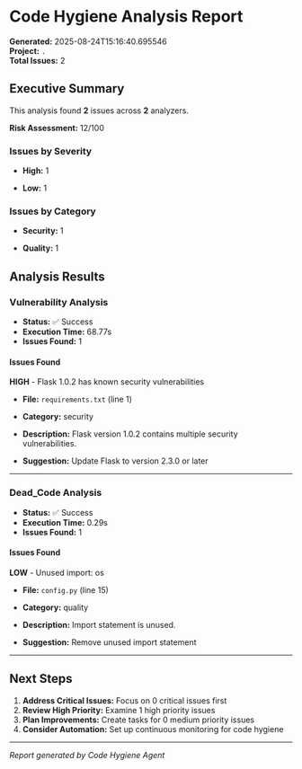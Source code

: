 # Code Hygiene Analysis Report

**Generated:** 2025-08-24T15:16:40.695546  
**Project:** `.`  
**Total Issues:** 2

## Executive Summary


This analysis found **2** issues across **2** analyzers.

**Risk Assessment:** 12/100


### Issues by Severity




- **High:** 1





- **Low:** 1





### Issues by Category  

- **Security:** 1

- **Quality:** 1


## Analysis Results


### Vulnerability Analysis

- **Status:** ✅ Success
- **Execution Time:** 68.77s
- **Issues Found:** 1




#### Issues Found


**HIGH** - Flask 1.0.2 has known security vulnerabilities
- **File:** `requirements.txt` (line 1)
- **Category:** security
- **Description:** Flask version 1.0.2 contains multiple security vulnerabilities.

- **Suggestion:** Update Flask to version 2.3.0 or later






---

### Dead_Code Analysis

- **Status:** ✅ Success
- **Execution Time:** 0.29s
- **Issues Found:** 1




#### Issues Found


**LOW** - Unused import: os
- **File:** `config.py` (line 15)
- **Category:** quality
- **Description:** Import statement is unused.

- **Suggestion:** Remove unused import statement






---




## Next Steps

1. **Address Critical Issues:** Focus on 0 critical issues first
2. **Review High Priority:** Examine 1 high priority issues  
3. **Plan Improvements:** Create tasks for 0 medium priority issues
4. **Consider Automation:** Set up continuous monitoring for code hygiene

---
*Report generated by Code Hygiene Agent*